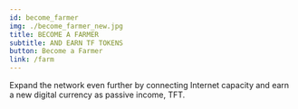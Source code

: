 ```yaml
---
id: become_farmer
img: ./become_farmer_new.jpg
title: BECOME A FARMER
subtitle: AND EARN TF TOKENS
button: Become a Farmer
link: /farm
---
```


Expand the network even further by connecting Internet capacity and earn a new digital currency as passive income, TFT.